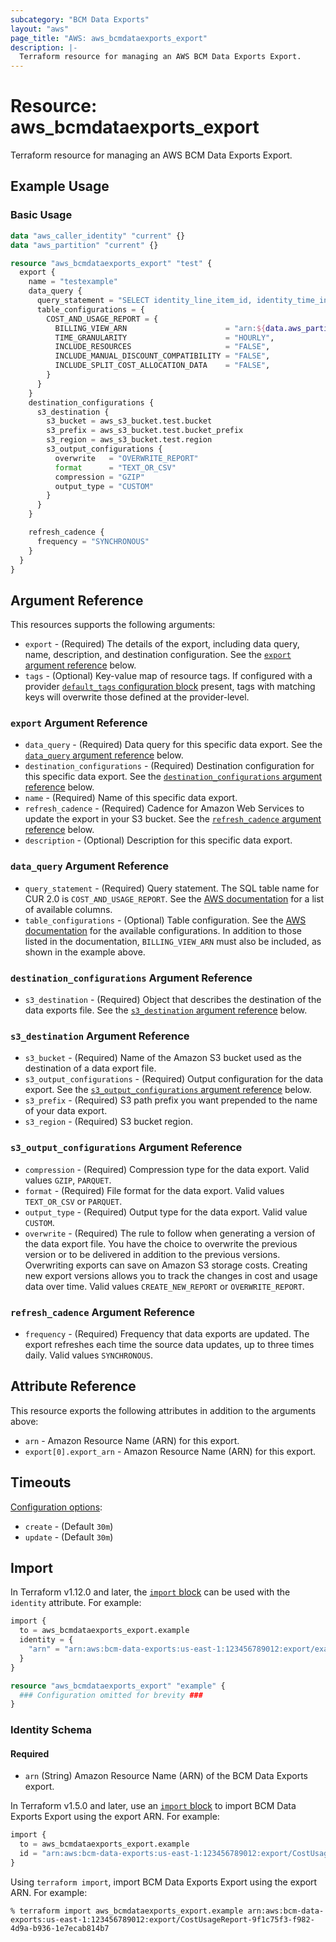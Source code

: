 ```yaml
---
subcategory: "BCM Data Exports"
layout: "aws"
page_title: "AWS: aws_bcmdataexports_export"
description: |-
  Terraform resource for managing an AWS BCM Data Exports Export.
---
```


# Resource: aws_bcmdataexports_export

Terraform resource for managing an AWS BCM Data Exports Export.

## Example Usage

### Basic Usage

```terraform
data "aws_caller_identity" "current" {}
data "aws_partition" "current" {}

resource "aws_bcmdataexports_export" "test" {
  export {
    name = "testexample"
    data_query {
      query_statement = "SELECT identity_line_item_id, identity_time_interval, line_item_product_code,line_item_unblended_cost FROM COST_AND_USAGE_REPORT"
      table_configurations = {
        COST_AND_USAGE_REPORT = {
          BILLING_VIEW_ARN                      = "arn:${data.aws_partition.current.partition}:billing::${data.aws_caller_identity.current.account_id}:billingview/primary"
          TIME_GRANULARITY                      = "HOURLY",
          INCLUDE_RESOURCES                     = "FALSE",
          INCLUDE_MANUAL_DISCOUNT_COMPATIBILITY = "FALSE",
          INCLUDE_SPLIT_COST_ALLOCATION_DATA    = "FALSE",
        }
      }
    }
    destination_configurations {
      s3_destination {
        s3_bucket = aws_s3_bucket.test.bucket
        s3_prefix = aws_s3_bucket.test.bucket_prefix
        s3_region = aws_s3_bucket.test.region
        s3_output_configurations {
          overwrite   = "OVERWRITE_REPORT"
          format      = "TEXT_OR_CSV"
          compression = "GZIP"
          output_type = "CUSTOM"
        }
      }
    }

    refresh_cadence {
      frequency = "SYNCHRONOUS"
    }
  }
}
```

## Argument Reference

This resources supports the following arguments:

* `export` - (Required) The details of the export, including data query, name, description, and destination configuration.  See the [`export` argument reference](#export-argument-reference) below.
* `tags` - (Optional) Key-value map of resource tags. If configured with a provider [`default_tags` configuration block](https://registry.terraform.io/providers/hashicorp/aws/latest/docs#default_tags-configuration-block) present, tags with matching keys will overwrite those defined at the provider-level.

### `export` Argument Reference

* `data_query` - (Required) Data query for this specific data export. See the [`data_query` argument reference](#data_query-argument-reference) below.
* `destination_configurations` - (Required) Destination configuration for this specific data export. See the [`destination_configurations` argument reference](#destination_configurations-argument-reference) below.
* `name` - (Required) Name of this specific data export.
* `refresh_cadence` - (Required) Cadence for Amazon Web Services to update the export in your S3 bucket. See the [`refresh_cadence` argument reference](#refresh_cadence-argument-reference) below.
* `description` - (Optional) Description for this specific data export.

### `data_query` Argument Reference

* `query_statement` - (Required) Query statement. The SQL table name for CUR 2.0 is `COST_AND_USAGE_REPORT`. See the [AWS documentation](https://docs.aws.amazon.com/cur/latest/userguide/table-dictionary-cur2.html) for a list of available columns.
* `table_configurations` - (Optional) Table configuration. See the [AWS documentation](https://docs.aws.amazon.com/cur/latest/userguide/table-dictionary-cur2.html#cur2-table-configurations) for the available configurations. In addition to those listed in the documentation, `BILLING_VIEW_ARN` must also be included, as shown in the example above.

### `destination_configurations` Argument Reference

* `s3_destination` - (Required) Object that describes the destination of the data exports file. See the [`s3_destination` argument reference](#s3_destination-argument-reference) below.

### `s3_destination` Argument Reference

* `s3_bucket` - (Required) Name of the Amazon S3 bucket used as the destination of a data export file.
* `s3_output_configurations` - (Required) Output configuration for the data export. See the [`s3_output_configurations` argument reference](#s3_output_configurations-argument-reference) below.
* `s3_prefix` - (Required) S3 path prefix you want prepended to the name of your data export.
* `s3_region` - (Required) S3 bucket region.

### `s3_output_configurations` Argument Reference

* `compression` - (Required) Compression type for the data export. Valid values `GZIP`, `PARQUET`.
* `format` - (Required) File format for the data export. Valid values `TEXT_OR_CSV` or `PARQUET`.
* `output_type` - (Required) Output type for the data export. Valid value `CUSTOM`.
* `overwrite` - (Required) The rule to follow when generating a version of the data export file. You have the choice to overwrite the previous version or to be delivered in addition to the previous versions. Overwriting exports can save on Amazon S3 storage costs. Creating new export versions allows you to track the changes in cost and usage data over time. Valid values `CREATE_NEW_REPORT` or `OVERWRITE_REPORT`.

### `refresh_cadence` Argument Reference

* `frequency` - (Required) Frequency that data exports are updated. The export refreshes each time the source data updates, up to three times daily. Valid values `SYNCHRONOUS`.

## Attribute Reference

This resource exports the following attributes in addition to the arguments above:

* `arn` - Amazon Resource Name (ARN) for this export.
* `export[0].export_arn` - Amazon Resource Name (ARN) for this export.

## Timeouts

[Configuration options](https://developer.hashicorp.com/terraform/language/resources/syntax#operation-timeouts):

* `create` - (Default `30m`)
* `update` - (Default `30m`)

## Import

In Terraform v1.12.0 and later, the [`import` block](https://developer.hashicorp.com/terraform/language/import) can be used with the `identity` attribute. For example:

```terraform
import {
  to = aws_bcmdataexports_export.example
  identity = {
    "arn" = "arn:aws:bcm-data-exports:us-east-1:123456789012:export/example-export"
  }
}

resource "aws_bcmdataexports_export" "example" {
  ### Configuration omitted for brevity ###
}
```

### Identity Schema

#### Required

- `arn` (String) Amazon Resource Name (ARN) of the BCM Data Exports export.

In Terraform v1.5.0 and later, use an [`import` block](https://developer.hashicorp.com/terraform/language/import) to import BCM Data Exports Export using the export ARN. For example:

```terraform
import {
  to = aws_bcmdataexports_export.example
  id = "arn:aws:bcm-data-exports:us-east-1:123456789012:export/CostUsageReport-9f1c75f3-f982-4d9a-b936-1e7ecab814b7"
}
```

Using `terraform import`, import BCM Data Exports Export using the export ARN. For example:

```console
% terraform import aws_bcmdataexports_export.example arn:aws:bcm-data-exports:us-east-1:123456789012:export/CostUsageReport-9f1c75f3-f982-4d9a-b936-1e7ecab814b7
```
